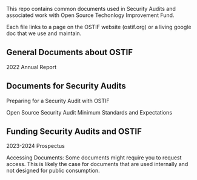 This repo contains common documents used in Security Audits and associated work with Open Source Techonlogy Improvement Fund. 

Each file links to a page on the OSTIF website (ostif.org) or a living google doc that we use and maintain. 
 
## General Documents about OSTIF

2022 Annual Report

## Documents for Security Audits 

Preparing for a Security Audit with OSTIF

Open Source Security Audit Minimum Standards and Expectations

## Funding Security Audits and OSTIF
2023-2024 Prospectus



Accessing Documents: Some documents might require you to request access. This is likely the case for documents that are used internally and not designed for public consumption. 
